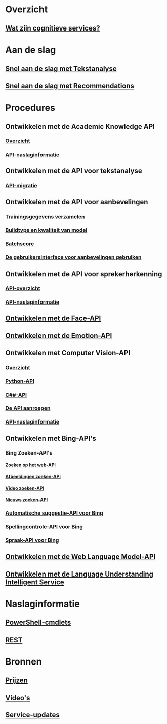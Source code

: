 
# Overzicht
## [Wat zijn cognitieve services?](https://azure.microsoft.com/services/cognitive-services/)
# Aan de slag
## [Snel aan de slag met Tekstanalyse](cognitive-services-text-analytics-quick-start.md)
## [Snel aan de slag met Recommendations](cognitive-services-recommendations-quick-start.md)

# Procedures
## Ontwikkelen met de Academic Knowledge API
### [Overzicht](https://www.microsoft.com/cognitive-services/en-us/academic-knowledge-api/documentation/overview)
### [API-naslaginformatie](https://dev.projectoxford.ai/docs/services/56332331778daf02acc0a50b/operations/565d9001ca73072048922d97)

## Ontwikkelen met de API voor tekstanalyse
### [API-migratie](cognitive-services-text-analytics-api-migration.md)
## Ontwikkelen met de API voor aanbevelingen
### [Trainingsgegevens verzamelen](cognitive-services-recommendations-collecting-data.md)
### [Buildtype en kwaliteit van model](cognitive-services-recommendations-buildtypes.md)
### [Batchscore](cognitive-services-recommendations-batch-scoring.md)
### [De gebruikersinterface voor aanbevelingen gebruiken](cognitive-services-recommendations-ui-intro.md)

## Ontwikkelen met de API voor sprekerherkenning
### [API-overzicht](https://www.microsoft.com/cognitive-services/en-us/speaker-recognition-api/documentation)
### [API-naslaginformatie](https://dev.projectoxford.ai/docs/services/563309b6778daf02acc0a508/operations/5645c3271984551c84ec6797)
## [Ontwikkelen met de Face-API](https://www.microsoft.com/cognitive-services/en-us/face-api/documentation/overview)
## [Ontwikkelen met de Emotion-API](https://www.microsoft.com/cognitive-services/en-us/emotion-api/documentation)

## Ontwikkelen met Computer Vision-API
### [Overzicht](https://www.microsoft.com/cognitive-services/en-us/computer-vision-api/documentation)
### [Python-API](https://www.microsoft.com/cognitive-services/en-us/computer-vision-api/documentation/getstarted/getstartedwithpython)
### [C##-API](https://www.microsoft.com/cognitive-services/en-us/computer-vision-api/documentation/getstarted/getstartedvisionapiforwindows)
### [De API aanroepen](https://www.microsoft.com/cognitive-services/en-us/Computer-Vision-API/documentation/vision-api-how-to-topics/HowToCallVisionAPI)
### [API-naslaginformatie](https://dev.projectoxford.ai/docs/services/56f91f2d778daf23d8ec6739/operations/56f91f2e778daf14a499e1fa)

## Ontwikkelen met Bing-API's
### Bing Zoeken-API's
#### [Zoeken op het web-API](https://www.microsoft.com/cognitive-services/en-us/bing-web-search-api/documentation)
#### [Afbeeldingen zoeken-API](https://www.microsoft.com/cognitive-services/en-us/bing-image-search-api/documentation)
#### [Video zoeken-API](https://www.microsoft.com/cognitive-services/en-us/bing-video-search-api/documentation)
#### [Nieuws zoeken-API](https://www.microsoft.com/cognitive-services/en-us/bing-news-search-api/documentation)
### [Automatische suggestie-API voor Bing ](https://www.microsoft.com/cognitive-services/en-us/bing-autosuggest-api/documentation)
### [Spellingcontrole-API voor Bing](https://www.microsoft.com/cognitive-services/en-us/bing-spell-check-api/documentation)
### [Spraak-API voor Bing](https://www.microsoft.com/cognitive-services/en-us/speech-api/documentation/overview)

## [Ontwikkelen met de Web Language Model-API](https://www.microsoft.com/cognitive-services/en-us/web-language-model-api/documentation)
## [Ontwikkelen met de Language Understanding Intelligent Service](https://www.luis.ai/Help/)

# Naslaginformatie
## [PowerShell-cmdlets](https://docs.microsoft.com/powershell/azureps-cmdlets-docs)
## [REST](https://docs.microsoft.com/rest/api/cognitiveservices/)

# Bronnen 
## [Prijzen](https://azure.microsoft.com/pricing/details/cognitive-services/)
## [Video's](https://azure.microsoft.com/documentation/videos/index/?services=cognitive-services)
## [Service-updates](https://azure.microsoft.com/updates/?product=cognitive-services)


<!--HONumber=Nov16_HO4-->


